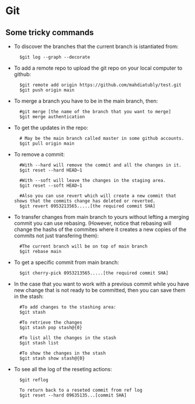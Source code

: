 # Git

## Some tricky commands

- To discover the branches that the current branch is istantiated from:

        $git log --graph --decorate

- To add a remote repo to upload the git repo on your local computer to github:

        $git remote add origin https://github.com/mahdiatubly/test.git
        $git push origin main

- To merge a branch you have to be in the main branch, then:

        #git merge [the name of the branch that you want to merge]
        $git merge authentication

- To get the updates in the repo:

        # May be the main branch called master in some github accounts.
        $git pull origin main

- To remove a commit:

        #With --hard will remove the commit and all the changes in it.
        $git reset --hard HEAD~1

        #With --soft will leave the changes in the staging area.
        $git reset --soft HEAD~1

        #Also you can use revert which will create a new commit that shows that the commits change has deleted or reverted.
        $git revert 0953213565.....[the required commit SHA]

- To transfer changes from main branch to yours without lefting a merging commit you can use rebasing. (However, notice that rebasing will change the hashs of the commites where it creates a new copies of the commits not just transfering them):

        #The current branch will be on top of main branch
        $git rebase main

- To get a specific commit from main branch:

        $git cherry-pick 0953213565.....[the required commit SHA]

- In the case that you want to work with a previous commit while you have new change that is not ready to be committed, then you can save them in the stash:

        #To add changes to the stashing area:
        $git stash

        #To retrieve the changes
        $git stash pop stash@{0}

        #To list all the changes in the stash
        $git stash list

        #To show the changes in the stash
        $git stash show stash@{0}

- To see all the log of the reseting actions:

        $git reflog

        To return back to a reseted commit from ref log
        $git reset --hard 09635135...[commit SHA]
